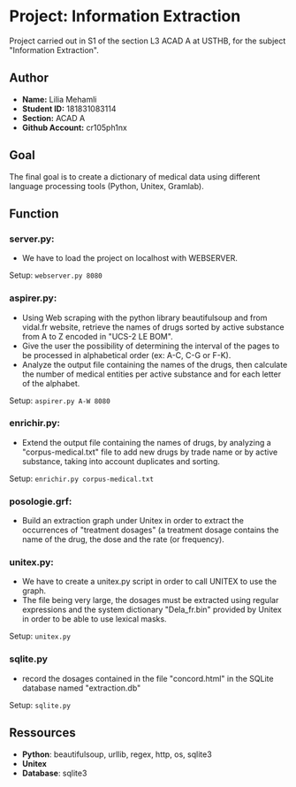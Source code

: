 # Project: Information Extraction 
Project carried out in S1 of the section L3 ACAD A at USTHB, for the subject "Information Extraction".

## Author 
- **Name:** Lilia Mehamli 
- **Student ID:** 181831083114
- **Section:** ACAD A
- **Github Account:** cr105ph1nx

## Goal
The final goal is to create a dictionary of medical data using different language processing tools (Python, Unitex, Gramlab).

## Function
### server.py: 
- We have to load the project on localhost with WEBSERVER.

Setup: `webserver.py 8080`
### aspirer.py: 
- Using Web scraping with the python library beautifulsoup and from vidal.fr website, retrieve the names of drugs sorted by active substance from A to Z encoded in "UCS-2 LE BOM".
- Give the user the possibility of determining the interval of the pages to be processed in alphabetical order (ex: A-C, C-G or F-K).
- Analyze the output file containing the names of the drugs, then calculate the number of medical entities per active substance and for each letter of the alphabet.

Setup: `aspirer.py A-W 8080`
### enrichir.py: 
- Extend the output file containing the names of drugs, by analyzing a "corpus-medical.txt" file to add new drugs by trade name or by active substance, taking into account duplicates and sorting.

Setup: `enrichir.py corpus-medical.txt`
### posologie.grf:
- Build an extraction graph under Unitex in order to extract the occurrences of "treatment dosages" (a treatment dosage contains the name of the drug, the dose and the rate (or frequency).
### unitex.py:
- We have to create a unitex.py script in order to call UNITEX to use the graph.
- The file being very large, the dosages must be extracted using regular expressions and the system dictionary "Dela_fr.bin" provided by Unitex in order to be able to use lexical masks. 

Setup: `unitex.py`
### sqlite.py
- record the dosages contained in the file "concord.html" in the SQLite database named "extraction.db"

Setup: `sqlite.py`

## Ressources
- **Python**: beautifulsoup, urllib, regex, http, os, sqlite3
- **Unitex**
- **Database**: sqlite3
